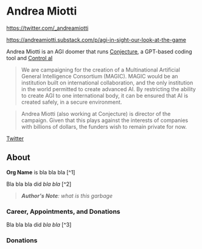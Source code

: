 # Andrea Miotti

https://twitter.com/_andreamiotti



https://andreamiotti.substack.com/p/agi-in-sight-our-look-at-the-game

Andrea Miotti is an AGI doomer that runs [Conjecture](https://ccc.inc/), a GPT-based coding tool and [Control aI](https://controlai.com/about-us)


>We are campaigning for the creation of a Multinational Artificial General Intelligence Consortium (MAGIC). MAGIC would be an institution built on international collaboration, and the only institution in the world permitted to create advanced AI. By restricting the ability to create AGI to one international body, it can be ensured that AI is created safely, in a secure environment.


> Andrea Miotti (also working at Conjecture) is director of the campaign. Given that this plays against the interests of companies with billions of dollars, the funders wish to remain private for now.

[Twitter]()

## About

**Org Name** is bla bla bla [^1]

Bla bla bla did _bla bla_ [^2]

> ***Author's Note**: what is this garbage*


### Career, Appointments, and Donations

Bla bla bla did _bla bla_ [^3]


### Donations




